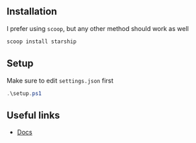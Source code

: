## Installation
I prefer using `scoop`, but any other method should work as well
```powershell
scoop install starship
```

## Setup
Make sure to edit `settings.json` first
```powershell
.\setup.ps1
```

## Useful links
- [Docs](https://starship.rs/)
